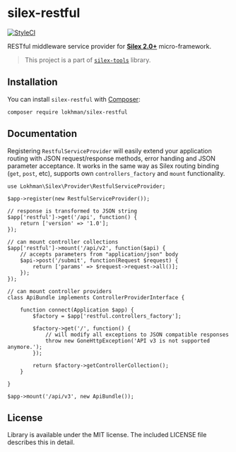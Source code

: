 # silex-restful

[![StyleCI](https://styleci.io/repos/79907109/shield?branch=master)](https://styleci.io/repos/79907109)

RESTful middleware service provider for [**Silex 2.0+**](http://silex.sensiolabs.org/) micro-framework.

> This project is a part of [`silex-tools`](https://github.com/lokhman/silex-tools) library.

## <a name="installation"></a>Installation
You can install `silex-restful` with [Composer](http://getcomposer.org):

    composer require lokhman/silex-restful

## <a name="documentation"></a>Documentation
Registering `RestfulServiceProvider` will easily extend your application routing with JSON request/response methods,
error handing and JSON parameter acceptance. It works in the same way as Silex routing binding (`get`, `post`, etc),
supports own `controllers_factory` and `mount` functionality.

    use Lokhman\Silex\Provider\RestfulServiceProvider;

    $app->register(new RestfulServiceProvider());

    // response is transformed to JSON string
    $app['restful']->get('/api', function() {
        return ['version' => '1.0'];
    });

    // can mount controller collections
    $app['restful']->mount('/api/v2', function($api) {
        // accepts parameters from "application/json" body
        $api->post('/submit', function(Request $request) {
            return ['params' => $request->request->all()];
        });
    });

    // can mount controller providers
    class ApiBundle implements ControllerProviderInterface {

        function connect(Application $app) {
            $factory = $app['restful.controllers_factory'];

            $factory->get('/', function() {
                // will modify all exceptions to JSON compatible responses
                throw new GoneHttpException('API v3 is not supported anymore.');
            });

            return $factory->getControllerCollection();
        }

    }

    $app->mount('/api/v3', new ApiBundle());

## <a name="license"></a>License
Library is available under the MIT license. The included LICENSE file describes this in detail.
